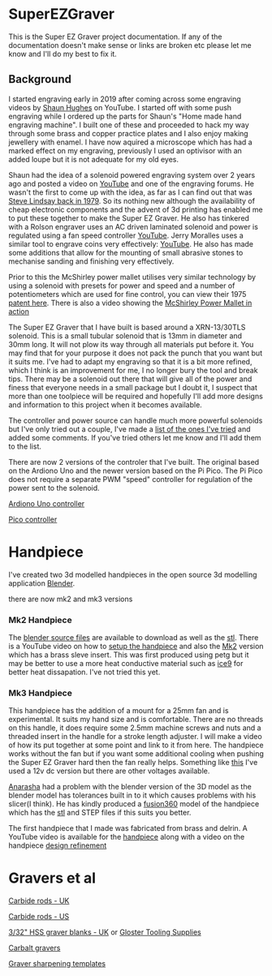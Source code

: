 # SuperEZGraver

This is the Super EZ Graver project documentation. If any of the documentation doesn't make sense or links are broken etc please let me know and I'll do my best to fix it.

## Background

I started engraving early in 2019 after coming across some engraving videos by [Shaun Hughes](https://www.youtube.com/c/express375/videos) on YouTube. I started off with some push engraving while I ordered up the parts for Shaun's "Home made hand engraving machine". I built one of these and proceeded to hack my way through some brass and copper practice plates and I also enjoy making jewellery with enamel. I have now aquired a microscope which has had a marked effect on my engraving, previously I used an optivisor with an added loupe but it is not adequate for my old eyes.

Shaun had the idea of a solenoid powered engraving system over 2 years ago and posted a video on [YouTube](https://www.youtube.com/watch?v=2177lFeMcNw) and one of the engraving forums. He wasn't the first to come up with the idea, as far as I can find out that was [Steve Lindsay back in 1979](https://www.handengravetools.com/air-engraver-evolution.htm). So its nothing new although the availability of cheap electronic components and the advent of 3d printing has enabled me to put these together to make the Super EZ Graver. He also has tinkered with a Rolson engraver uses an AC driven laminated solenoid and power is regulated using a fan speed controller [YouTube](https://youtu.be//Ke8bDoJ-2io). Jerry Moralles uses a similar tool to engrave coins very effectively: [YouTube](https://www.youtube.com/channel/UC4XOksM98SMPymVrHOIaOxg). He also has made some additions that allow for the mounting of small abrasive stones to mechanise sanding and finishing very effectively.

Prior to this the McShirley power mallet utilises very similar technology by using a solenoid with presets for power and speed and a number of potentiometers which are used for fine control, you can view their 1975 [patent here](https://patentimages.storage.googleapis.com/81/7c/a0/0b0333b2f1563e/US3921044.pdf). There is also a video showing the [McShirley Power Mallet in action](https://www.youtube.com/watch?v=bn_Ea9L7uJU)

The Super EZ Graver that I have built is based around a XRN-13/30TLS solenoid. This is a small tubular solenoid that is 13mm in diameter and 30mm long. It will not plow its way through all materials put before it. You may find that for your purpose it does not pack the punch that you want but it suits me. I've had to adapt my engraving so that it is a bit more refined, which I think is an improvement for me, I no longer bury the tool and break tips. There may be a solenoid out there that will give all of the power and finess that everyone needs in a small package but I doubt it, I suspect that more than one toolpiece will be required and hopefully I'll add more designs and information to this project when it becomes available.

The controller and power source can handle much more powerful solenoids but I've only tried out a couple, I've made a [list of the ones I've tried](docs/solenoids.md) and added some comments. If you've tried others let me know and I'll add them to the list.

There are now 2 versions of the controler that I've built. The original based on the Ardiono Uno and the newer version based on the Pi Pico. The Pi Pico does not require a separate PWM "speed" controller for regulation of the power sent to the solenoid.

[Ardiono Uno controller](Arduino.md)

[Pico controller](Pico.md)

# Handpiece

I've created two 3d modelled handpieces in the open source 3d modelling application [Blender](https://www.blender.org/). 

there are now mk2 and mk3 versions 

### Mk2 Handpiece

The [blender source files](docs/design/XRN13-30TLS/mk2/blender) are available to download as well as the [stl](docs/design/XRN13-30TLS/mk2/blender/stl). There is a YouTube video on how to [setup the handpiece](https://www.youtube.com/watch?v=aNY35ATTJbg) and also the [Mk2](https://youtu.be/sa4kAdcZSkc) version which has a brass sleve insert. This was first produced using petg but it may be better to use a more heat conductive material such as [ice9](https://tcpoly.com/shop/) for better heat dissapation. I've not tried this yet.

### Mk3 Handpiece

This handpiece has the addition of a mount for a 25mm fan and is experimental. It suits my hand size and is comfortable. There are no threads on this handle, it does require some 2.5mm machine screws and nuts and a threaded insert in the handle for a stroke length adjuster. I will make a video of how its put together at some point and link to it from here. The handpiece works without the fan but if you want some additional cooling when pushing the Super EZ Graver hard then the fan really helps. Something like [this](https://www.google.com/search?q=micro+fan+25mm+12v+dc) I've used a 12v dc version but there are other voltages available.

[Anarasha](https://www.youtube.com/channel/UCKSbczGXmN4zeG3NeuPGLAg) had a problem with the blender version of the 3D model as the blender model has tolerances built in to it which causes problems with his slicer(I think). He has kindly produced a [fusion360](docs/design/XRN13-30TLS/fusion360) model of the handpiece which has the [stl](docs/design/XRN13-30TLS/fusion360/stl) and STEP files if this suits you better.

The first handpiece that I made was fabricated from brass and delrin. A YouTube video is available for the [handpiece](https://www.youtube.com/watch?v=D4yPBS8mucQ) along with a video on the handpiece [design refinement](https://www.youtube.com/watch?v=ALAtECnq1Rg)


# Gravers et al

[Carbide rods - UK](http://intertool.co.uk.websitebuilder.prositehosting.co.uk/carbide-rod)

[Carbide rods - US](https://centennialcarbide.com/products-page/carbide-rod-blanks/)

[3/32" HSS graver blanks - UK](https://www.ebay.co.uk/itm/360515374956) or [Gloster Tooling Supplies](https://www.glostertooling.co.uk/)

[Carbalt gravers](https://www.airgraver.com/graver-blanks.htm)

[Graver sharpening templates](http://airgraver.com/sharpening.html)